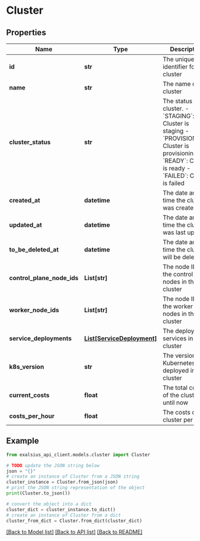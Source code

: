 # Cluster


## Properties

Name | Type | Description | Notes
------------ | ------------- | ------------- | -------------
**id** | **str** | The unique identifier for the cluster | [optional] 
**name** | **str** | The name of the cluster | 
**cluster_status** | **str** | The status of the cluster. - &#x60;STAGING&#x60;: Cluster is staging - &#x60;PROVISIONING&#x60;: Cluster is provisioning - &#x60;READY&#x60;: Cluster is ready - &#x60;FAILED&#x60;: Cluster is failed  | 
**created_at** | **datetime** | The date and time the cluster was created | 
**updated_at** | **datetime** | The date and time the cluster was last updated | [optional] 
**to_be_deleted_at** | **datetime** | The date and time the cluster will be deleted | [optional] 
**control_plane_node_ids** | **List[str]** | The node IDs of the control plane nodes in the cluster | [optional] 
**worker_node_ids** | **List[str]** | The node IDs of the worker nodes in the cluster | [optional] 
**service_deployments** | [**List[ServiceDeployment]**](ServiceDeployment.md) | The deployed services in the cluster | [optional] 
**k8s_version** | **str** | The version of Kubernetes deployed in the cluster | [optional] 
**current_costs** | **float** | The total costs of the cluster until now | [optional] 
**costs_per_hour** | **float** | The costs of the cluster per hour | [optional] 

## Example

```python
from exalsius_api_client.models.cluster import Cluster

# TODO update the JSON string below
json = "{}"
# create an instance of Cluster from a JSON string
cluster_instance = Cluster.from_json(json)
# print the JSON string representation of the object
print(Cluster.to_json())

# convert the object into a dict
cluster_dict = cluster_instance.to_dict()
# create an instance of Cluster from a dict
cluster_from_dict = Cluster.from_dict(cluster_dict)
```
[[Back to Model list]](../README.md#documentation-for-models) [[Back to API list]](../README.md#documentation-for-api-endpoints) [[Back to README]](../README.md)



